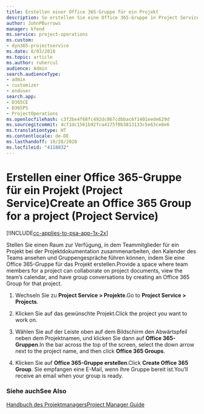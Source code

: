 ```yaml
---
title: Erstellen einer Office 365-Gruppe für ein Projekt
description: So erstellen Sie eine Office 365-Gruppe in Project Service
author: JohnPBurrows
manager: kfend
ms.service: project-operations
ms.custom:
- dyn365-projectservice
ms.date: 8/03/2018
ms.topic: article
ms.author: ruhercul
audience: Admin
search.audienceType:
- admin
- customizer
- enduser
search.app:
- D365CE
- D365PS
- ProjectOperations
ms.openlocfilehash: c3f2be4f68fc492dc867cdbbac6f1401eede629d
ms.sourcegitcommit: 4cf1dc1561b92fca4175f0b3813133c5e63ce8e6
ms.translationtype: HT
ms.contentlocale: de-DE
ms.lasthandoff: 10/28/2020
ms.locfileid: "4118832"
---
```

# <a name="create-an-office-365-group-for-a-project-project-service"></a><span data-ttu-id="60f39-103">Erstellen einer Office 365-Gruppe für ein Projekt (Project Service)</span><span class="sxs-lookup"><span data-stu-id="60f39-103">Create an Office 365 Group for a project (Project Service)</span></span>

[!INCLUDE[cc-applies-to-psa-app-1x-2x](../includes/cc-applies-to-psa-app-1x-2x.md)]

<span data-ttu-id="60f39-104">Stellen Sie einen Raum zur Verfügung, in dem Teammitglieder für ein Projekt bei der Projektdokumentation zusammenarbeiten, den Kalender des Teams ansehen und Gruppengespräche führen können, indem Sie eine Office 365-Gruppe für das Projekt erstellen.</span><span class="sxs-lookup"><span data-stu-id="60f39-104">Provide a space where team members for a project can collaborate on project documents, view the team’s calendar, and have group conversations by creating an Office 365 Group for that project.</span></span>  
  
1.  <span data-ttu-id="60f39-105">Wechseln Sie zu **Project Service > Projekte**.</span><span class="sxs-lookup"><span data-stu-id="60f39-105">Go to **Project Service > Projects**.</span></span>  
  
2.  <span data-ttu-id="60f39-106">Klicken Sie auf das gewünschte Projekt.</span><span class="sxs-lookup"><span data-stu-id="60f39-106">Click the project you want to work on.</span></span>  
  
3.  <span data-ttu-id="60f39-107">Wählen Sie auf der Leiste oben auf dem Bildschirm den Abwärtspfeil neben dem Projektnamen, und klicken Sie dann auf **Office 365-Gruppen**.</span><span class="sxs-lookup"><span data-stu-id="60f39-107">In the bar across the top of the screen, select the down arrow next to the project name, and then click **Office 365 Groups**.</span></span>  
  
4.  <span data-ttu-id="60f39-108">Klicken Sie auf **Office 365-Gruppe erstellen**.</span><span class="sxs-lookup"><span data-stu-id="60f39-108">Click **Create Office 365 Group**.</span></span> <span data-ttu-id="60f39-109">Sie empfangen eine E-Mail, wenn Ihre Gruppe bereit ist.</span><span class="sxs-lookup"><span data-stu-id="60f39-109">You’ll receive an email when your group is ready.</span></span>  
  
### <a name="see-also"></a><span data-ttu-id="60f39-110">Siehe auch</span><span class="sxs-lookup"><span data-stu-id="60f39-110">See Also</span></span>  
 [<span data-ttu-id="60f39-111">Handbuch des Projektmanagers</span><span class="sxs-lookup"><span data-stu-id="60f39-111">Project Manager Guide</span></span>](../psa/project-manager-guide.md)
